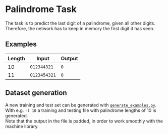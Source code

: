 # Palindrome Task

The task is to predict the last digit of a palindrome, given all other digits. Therefore, the network has to keep in memory the first digit it has seen.

## Examples

| Length| Input       |Output|
|-------|-------------|------|
|10     | `012344321` | `0`  |
|11     | `0123454321`| `0`  |

## Dataset generation
A new training and test set can be generated with [`generate_examples.py`](generate_examples.py). With e.g. `-l 10` a training and testing file with palindrome lengths of 10 is generated.  
Note that the output in the file is padded, in order to work smoothly with the machine library.
